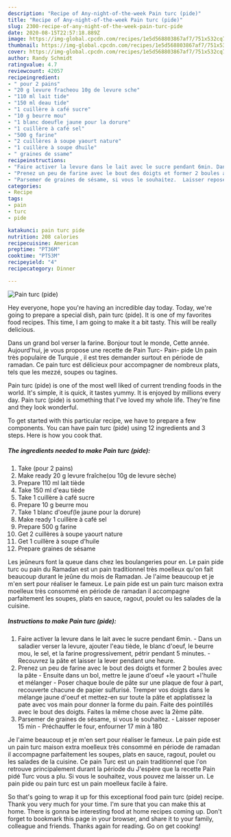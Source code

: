 ```yaml
---
description: "Recipe of Any-night-of-the-week Pain turc (pide)"
title: "Recipe of Any-night-of-the-week Pain turc (pide)"
slug: 2300-recipe-of-any-night-of-the-week-pain-turc-pide
date: 2020-08-15T22:57:18.889Z
image: https://img-global.cpcdn.com/recipes/1e5d568803867af7/751x532cq70/pain-turc-pide-photo-principale-de-la-recette.jpg
thumbnail: https://img-global.cpcdn.com/recipes/1e5d568803867af7/751x532cq70/pain-turc-pide-photo-principale-de-la-recette.jpg
cover: https://img-global.cpcdn.com/recipes/1e5d568803867af7/751x532cq70/pain-turc-pide-photo-principale-de-la-recette.jpg
author: Randy Schmidt
ratingvalue: 4.7
reviewcount: 42057
recipeingredient:
- " pour 2 pains"
- "20 g levure fracheou 10g de levure sche"
- "110 ml lait tide"
- "150 ml deau tide"
- "1 cuillère à café sucre"
- "10 g beurre mou"
- "1 blanc doeufle jaune pour la dorure"
- "1 cuillère à café sel"
- "500 g farine"
- "2 cuillères à soupe yaourt nature"
- "1 cuillère à soupe dhuile"
- " graines de ssame"
recipeinstructions:
- "Faire activer la levure dans le lait avec le sucre pendant 6min. Dans un saladier verser la levure, ajouter l&#39;eau tiède, le blanc d&#39;oeuf, le beurre mou, le sel, et la farine progressivement, pétrir pendant 5 minutes.  Recouvrez la pâte et laisser la lever pendant une heure."
- "Prenez un peu de farine avec le bout des doigts et former 2 boules avec la pâte Ensuite dans un bol, mettre le jaune d&#39;oeuf +le yaourt +l&#39;huile et mélanger Poser chaque boule de pâte sur une plaque de four à part, recouverte chacune de papier sulfurisé. Tremper vos doigts dans le mélange jaune d&#39;oeuf et mettez-en sur toute la pâte et applatissez la pate avec vos main pour donner la forme du pain. Faite des pointillés avec le bout des doigts. Faites la même chose avec la 2ème pâte."
- "Parsemer de graines de sésame, si vous le souhaitez.  Laisser reposer 15 min Préchauffer le four, enfourner 17 min à 180"
categories:
- Recipe
tags:
- pain
- turc
- pide

katakunci: pain turc pide 
nutrition: 208 calories
recipecuisine: American
preptime: "PT36M"
cooktime: "PT53M"
recipeyield: "4"
recipecategory: Dinner

---
```



![Pain turc (pide)](https://img-global.cpcdn.com/recipes/1e5d568803867af7/751x532cq70/pain-turc-pide-photo-principale-de-la-recette.jpg)

Hey everyone, hope you're having an incredible day today. Today, we're going to prepare a special dish, pain turc (pide). It is one of my favorites food recipes. This time, I am going to make it a bit tasty. This will be really delicious.

Dans un grand bol verser la farine. Bonjour tout le monde, Cette année. Aujourd&#39;hui, je vous propose une recette de Pain Turc- Pain- pide Un pain très populaire de Turquie , il est tres demander surtout en période de ramadan. Ce pain turc est délicieux pour accompagner de nombreux plats, tels que les mezzé, soupes ou tagines.

Pain turc (pide) is one of the most well liked of current trending foods in the world. It's simple, it is quick, it tastes yummy. It is enjoyed by millions every day. Pain turc (pide) is something that I've loved my whole life. They're fine and they look wonderful.


To get started with this particular recipe, we have to prepare a few components. You can have pain turc (pide) using 12 ingredients and 3 steps. Here is how you cook that.

<!--inarticleads1-->

##### The ingredients needed to make Pain turc (pide):

1. Take  (pour 2 pains)
1. Make ready 20 g levure fraîche(ou 10g de levure sèche)
1. Prepare 110 ml lait tiède
1. Take 150 ml d&#39;eau tiède
1. Take 1 cuillère à café sucre
1. Prepare 10 g beurre mou
1. Take 1 blanc d&#39;oeuf(le jaune pour la dorure)
1. Make ready 1 cuillère à café sel
1. Prepare 500 g farine
1. Get 2 cuillères à soupe yaourt nature
1. Get 1 cuillère à soupe d&#39;huile
1. Prepare  graines de sésame


Les jeûneurs font la queue dans chez les boulangeries pour en. Le pain pide turc ou pain du Ramadan est un pain traditionnel très moelleux qu&#39;on fait beaucoup durant le jeûne du mois de Ramadan. Je l&#39;aime beaucoup et je m&#39;en sert pour réaliser le fameux. Le pain pide est un pain turc maison extra moelleux très consommé en période de ramadan il accompagne parfaitement les soupes, plats en sauce, ragout, poulet ou les salades de la cuisine. 

<!--inarticleads2-->

##### Instructions to make Pain turc (pide):

1. Faire activer la levure dans le lait avec le sucre pendant 6min. - Dans un saladier verser la levure, ajouter l&#39;eau tiède, le blanc d&#39;oeuf, le beurre mou, le sel, et la farine progressivement, pétrir pendant 5 minutes.  - Recouvrez la pâte et laisser la lever pendant une heure.
1. Prenez un peu de farine avec le bout des doigts et former 2 boules avec la pâte - Ensuite dans un bol, mettre le jaune d&#39;oeuf +le yaourt +l&#39;huile et mélanger - Poser chaque boule de pâte sur une plaque de four à part, recouverte chacune de papier sulfurisé. Tremper vos doigts dans le mélange jaune d&#39;oeuf et mettez-en sur toute la pâte et applatissez la pate avec vos main pour donner la forme du pain. Faite des pointillés avec le bout des doigts. Faites la même chose avec la 2ème pâte.
1. Parsemer de graines de sésame, si vous le souhaitez.  - Laisser reposer 15 min - Préchauffer le four, enfourner 17 min à 180


Je l&#39;aime beaucoup et je m&#39;en sert pour réaliser le fameux. Le pain pide est un pain turc maison extra moelleux très consommé en période de ramadan il accompagne parfaitement les soupes, plats en sauce, ragout, poulet ou les salades de la cuisine. Ce pain Turc est un pain traditionnel que l&#39;on retrouve principalement durant la période du J&#39;espère que la recette Pain pidé Turc vous a plu. Si vous le souhaitez, vous pouvez me laisser un. Le pain pide ou pain turc est un pain moelleux facile à faire. 

So that's going to wrap it up for this exceptional food pain turc (pide) recipe. Thank you very much for your time. I'm sure that you can make this at home. There is gonna be interesting food at home recipes coming up. Don't forget to bookmark this page in your browser, and share it to your family, colleague and friends. Thanks again for reading. Go on get cooking!
